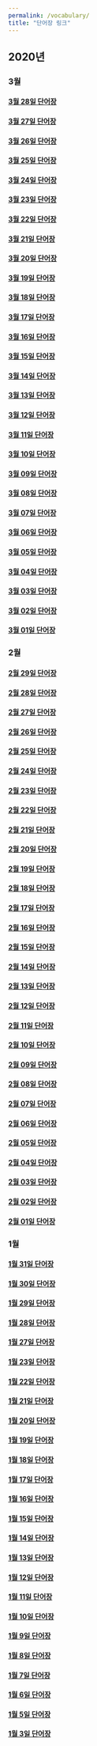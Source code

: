 ```yaml
---
permalink: /vocabulary/
title: "단어장 링크"
---
```


## 2020년

### 3월

#### [3월 28일 단어장](/vocabulary/2020/03/28/)

#### [3월 27일 단어장](/vocabulary/2020/03/27/)

#### [3월 26일 단어장](/vocabulary/2020/03/26/)

#### [3월 25일 단어장](/vocabulary/2020/03/25/)

#### [3월 24일 단어장](/vocabulary/2020/03/24/)

#### [3월 23일 단어장](/vocabulary/2020/03/23/)

#### [3월 22일 단어장](/vocabulary/2020/03/22/)

#### [3월 21일 단어장](/vocabulary/2020/03/21/)

#### [3월 20일 단어장](/vocabulary/2020/03/20/)

#### [3월 19일 단어장](/vocabulary/2020/03/19/)

#### [3월 18일 단어장](/vocabulary/2020/03/18/)

#### [3월 17일 단어장](/vocabulary/2020/03/17/)

#### [3월 16일 단어장](/vocabulary/2020/03/16/)

#### [3월 15일 단어장](/vocabulary/2020/03/15/)

#### [3월 14일 단어장](/vocabulary/2020/03/14/)

#### [3월 13일 단어장](/vocabulary/2020/03/13/)

#### [3월 12일 단어장](/vocabulary/2020/03/12/)

#### [3월 11일 단어장](/vocabulary/2020/03/11/)

#### [3월 10일 단어장](/vocabulary/2020/03/10/)

#### [3월 09일 단어장](/vocabulary/2020/03/09/)

#### [3월 08일 단어장](/vocabulary/2020/03/08/)

#### [3월 07일 단어장](/vocabulary/2020/03/07/)

#### [3월 06일 단어장](/vocabulary/2020/03/06/)

#### [3월 05일 단어장](/vocabulary/2020/03/05/)

#### [3월 04일 단어장](/vocabulary/2020/03/04/)

#### [3월 03일 단어장](/vocabulary/2020/03/03/)

#### [3월 02일 단어장](/vocabulary/2020/03/02/)

#### [3월 01일 단어장](/vocabulary/2020/03/01/)

### 2월

#### [2월 29일 단어장](/vocabulary/2020/02/29/)

#### [2월 28일 단어장](/vocabulary/2020/02/28/)

#### [2월 27일 단어장](/vocabulary/2020/02/27/)

#### [2월 26일 단어장](/vocabulary/2020/02/26/)

#### [2월 25일 단어장](/vocabulary/2020/02/25/)

#### [2월 24일 단어장](/vocabulary/2020/02/24/)

#### [2월 23일 단어장](/vocabulary/2020/02/23/)

#### [2월 22일 단어장](/vocabulary/2020/02/22/)

#### [2월 21일 단어장](/vocabulary/2020/02/21/)

#### [2월 20일 단어장](/vocabulary/2020/02/20/)

#### [2월 19일 단어장](/vocabulary/2020/02/19/)

#### [2월 18일 단어장](/vocabulary/2020/02/18/)

#### [2월 17일 단어장](/vocabulary/2020/02/17/)

#### [2월 16일 단어장](/vocabulary/2020/02/16/)

#### [2월 15일 단어장](/vocabulary/2020/02/15/)

#### [2월 14일 단어장](/vocabulary/2020/02/14/)

#### [2월 13일 단어장](/vocabulary/2020/02/13/)

#### [2월 12일 단어장](/vocabulary/2020/02/12/)

#### [2월 11일 단어장](/vocabulary/2020/02/11/)

#### [2월 10일 단어장](/vocabulary/2020/02/10/)

#### [2월 09일 단어장](/vocabulary/2020/02/09/)

#### [2월 08일 단어장](/vocabulary/2020/02/08/)

#### [2월 07일 단어장](/vocabulary/2020/02/07/)

#### [2월 06일 단어장](/vocabulary/2020/02/06/)

#### [2월 05일 단어장](/vocabulary/2020/02/05/)

#### [2월 04일 단어장](/vocabulary/2020/02/04/)

#### [2월 03일 단어장](/vocabulary/2020/02/03/)

#### [2월 02일 단어장](/vocabulary/2020/02/02/)

#### [2월 01일 단어장](/vocabulary/2020/02/01/)

### 1월

#### [1월 31일 단어장](/vocabulary/2020/01/31/)

#### [1월 30일 단어장](/vocabulary/2020/01/30/)

#### [1월 29일 단어장](/vocabulary/2020/01/29/)

#### [1월 28일 단어장](/vocabulary/2020/01/28/)

#### [1월 27일 단어장](/vocabulary/2020/01/27/)

#### [1월 23일 단어장](/vocabulary/2020/01/23/)

#### [1월 22일 단어장](/vocabulary/2020/01/22/)

#### [1월 21일 단어장](/vocabulary/2020/01/21/)

#### [1월 20일 단어장](/vocabulary/2020/01/20/)

#### [1월 19일 단어장](/vocabulary/2020/01/19/)

#### [1월 18일 단어장](/vocabulary/2020/01/18/)

#### [1월 17일 단어장](/vocabulary/2020/01/17/)

#### [1월 16일 단어장](/vocabulary/2020/01/16/)

#### [1월 15일 단어장](/vocabulary/2020/01/15/)

#### [1월 14일 단어장](/vocabulary/2020/01/14/)

#### [1월 13일 단어장](/vocabulary/2020/01/13/)

#### [1월 12일 단어장](/vocabulary/2020/01/12/)

#### [1월 11일 단어장](/vocabulary/2020/01/11/)

#### [1월 10일 단어장](/vocabulary/2020/01/10/)

#### [1월 9일 단어장](/vocabulary/2020/01/09/)

#### [1월 8일 단어장](/vocabulary/2020/01/08/)

#### [1월 7일 단어장](/vocabulary/2020/01/07/)

#### [1월 6일 단어장](/vocabulary/2020/01/06/)

#### [1월 5일 단어장](/vocabulary/2020/01/05/)

#### [1월 3일 단어장](/vocabulary/2020/01/03/)
